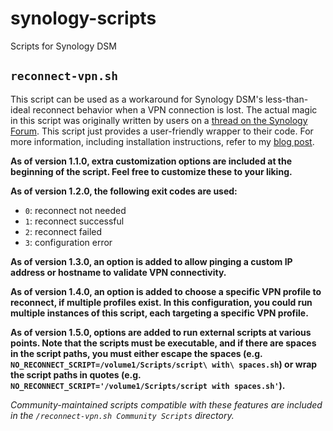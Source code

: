 # synology-scripts

Scripts for Synology DSM

## `reconnect-vpn.sh`

This script can be used as a workaround for Synology DSM's less-than-ideal reconnect behavior when a VPN connection is lost. The actual magic in this script was originally written by users on a [thread on the Synology Forum](https://community.synology.com/enu/forum/17/post/53791). This script just provides a user-friendly wrapper to their code. For more information, including installation instructions, refer to my [blog post](https://blog.harrier.us/reconnecting-a-failed-vpn-connection-on-synology-dsm-6/).

**As of version 1.1.0, extra customization options are included at the beginning of the script. Feel free to customize these to your liking.**

**As of version 1.2.0, the following exit codes are used:**

- `0`: reconnect not needed
- `1`: reconnect successful
- `2`: reconnect failed
- `3`: configuration error

**As of version 1.3.0, an option is added to allow pinging a custom IP address or hostname to validate VPN connectivity.**

**As of version 1.4.0, an option is added to choose a specific VPN profile to reconnect, if multiple profiles exist. In this configuration, you could run multiple instances of this script, each targeting a specific VPN profile.**

**As of version 1.5.0, options are added to run external scripts at various points. Note that the scripts must be executable, and if there are spaces in the script paths, you must either escape the spaces (e.g. `NO_RECONNECT_SCRIPT=/volume1/Scripts/script\ with\ spaces.sh`) or wrap the script paths in quotes (e.g. `NO_RECONNECT_SCRIPT='/volume1/Scripts/script with spaces.sh'`).**

*Community-maintained scripts compatible with these features are included in the `/reconnect-vpn.sh Community Scripts` directory.*
